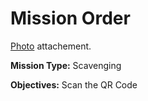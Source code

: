 # Mission Order

[Photo](Photonic_surprise.jpg) attachement.

**Mission Type:** Scavenging

**Objectives:** Scan the QR Code
